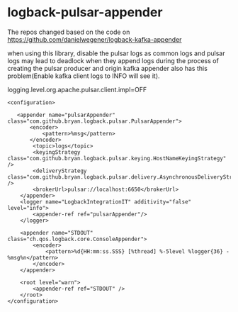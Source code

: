 # logback-pulsar-appender

The repos changed based on the code on https://github.com/danielwegener/logback-kafka-appender

when using this library, disable the pulsar logs as common logs and pulsar logs may lead to 
deadlock when they append logs during the process of creating the pulsar producer 
and origin kafka appender also has this problem(Enable kafka client logs to INFO will see it).

logging.level.org.apache.pulsar.client.impl=OFF

```
<configuration>

   <appender name="pulsarAppender" class="com.github.bryan.logback.pulsar.PulsarAppender">
       <encoder>
           <pattern>%msg</pattern>
       </encoder>
        <topic>logs</topic>
        <keyingStrategy class="com.github.bryan.logback.pulsar.keying.HostNameKeyingStrategy" />
        <deliveryStrategy class="com.github.bryan.logback.pulsar.delivery.AsynchronousDeliveryStrategy" />
        <brokerUrl>pulsar://localhost:6650</brokerUrl>
    </appender>
    <logger name="LogbackIntegrationIT" additivity="false" level="info">
        <appender-ref ref="pulsarAppender"/>
    </logger>

    <appender name="STDOUT" class="ch.qos.logback.core.ConsoleAppender">
        <encoder>
            <pattern>%d{HH:mm:ss.SSS} [%thread] %-5level %logger{36} - %msg%n</pattern>
        </encoder>
    </appender>

    <root level="warn">
        <appender-ref ref="STDOUT" />
    </root>
</configuration>
```